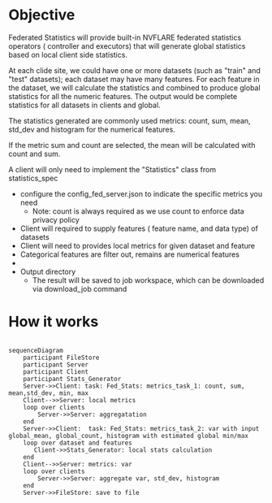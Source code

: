 # Objective
Federated Statistics will provide built-in NVFLARE federated statistics operators ( controller and executors) that 
will generate global statistics based on local client side statistics.

At each clide site, we could have one or more datasets (such as "train" and "test" datasets); each dataset may have many 
features. For each feature in the dataset, we will calculate the statistics and combined to produce 
global statistics for all the numeric features. The output would be complete statistics for all datasets in clients and global.    

The statistics generated are commonly used metrics: count, sum, mean, std_dev and histogram for the numerical features. 

If the metric sum and count are selected, the mean will be calculated with count and sum. 

A client will only need to implement the "Statistics" class from statistics_spec 

* configure the config_fed_server.json to indicate the specific metrics you need
  * Note: count is always required as we use count to enforce data privacy policy
* Client will required to supply features ( feature name, and data type) of datasets 
* Client will need to provides local metrics for given dataset and feature
* Categorical features are filter out, remains are numerical features
* 
* Output directory
  * The result will be saved to job workspace, which can be downloaded via download_job command 

# How it works

```mermaid
 
sequenceDiagram
    participant FileStore
    participant Server
    participant Client
    participant Stats_Generator
    Server->>Client: task: Fed_Stats: metrics_task_1: count, sum, mean,std_dev, min, max 
    Client-->>Server: local metrics
    loop over clients
        Server->>Server: aggregatation
    end
    Server->>Client:  task: Fed_Stats: metrics_task_2: var with input global_mean, global_count, histogram with estimated global min/max
    loop over dataset and features
       Client->>Stats_Generator: local stats calculation
    end
    Client-->>Server: metrics: var
    loop over clients
        Server->>Server: aggregate var, std_dev, histogram
    end
    Server->>FileStore: save to file
```

```
